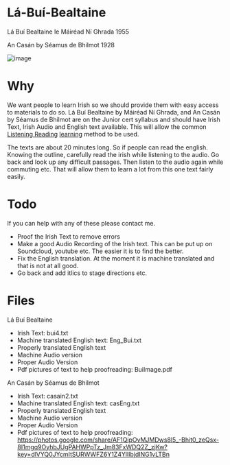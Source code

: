 # Lá-Buí-Bealtaine
Lá Buí Bealtaine le Máiréad Ní Ghrada 1955

An Casán by Séamus de Bhilmot 1928


![image](https://github.com/cavedave/La-Bui-Bealtaine/assets/777764/d2dee292-6531-4921-9d23-8148646f7e6b)

# Why 

We want people to learn Irish so we should provide them with easy access to materials to do so. Lá Buí Bealtaine by Máiréad Ní Ghrada, and An Casán by Séamus de Bhilmot are on the Junior cert syllabus and should have Irish Text, Irish Audio and English text available. This will allow the common [Listening Reading](https://www.jonkenpo.net/method-listening-reading/) [learning](http://how-to-learn-any-language.com/forum/forum_posts.asp?TID=6366) method to be used.

The texts are about 20 minutes long. So if people can read the english. Knowing the outline, carefully read the irish while listening to the audio. Go back and look up any difficult passages. Then listen to the audio again while commuting etc. That will allow them to learn a lot from this one text fairly easily. 

# Todo

If you can help with any of these please contact me.

- Proof the Irish Text to remove errors
- Make a good Audio Recording of the Irish text. This can be put up on Soundcloud, youtube etc. The easier it is to find the better.
- Fix the English translation. At the moment it is machine translated and that is not at all good.
- Go back and add itlics to stage directions etc. 

# Files
Lá Buí Bealtaine
- Irish Text:  bui4.txt 
- Machine translated English text:  Eng_Bui.txt
- Properly translated English text
- Machine Audio version
- Proper Audio Version
- Pdf pictures of text to help proofreading: BuiImage.pdf

An Casán by Séamus de Bhilmot
- Irish Text:  casain2.txt 
- Machine translated English text:  casEng.txt
- Properly translated English text
- Machine Audio version
- Proper Audio Version
- Pdf pictures of text to help proofreading: https://photos.google.com/share/AF1QipOvMJMDws8l5_-Bhit0_zeQsx-8I1mgq9OyhbJUgPAHWPpTz_Jm83FxWDQ2Z_zjKw?key=dlVYQ0JYcmItSURWWFZ6Y1Z4YllIbjdING1vLTBn
